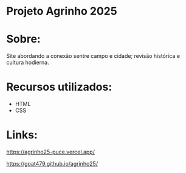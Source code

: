 # Projeto Agrinho 2025
# Sobre: 
Site abordando a conexão sentre campo e cidade; revisão histórica e cultura hodierna.

# Recursos utilizados:
- HTML
- CSS

# Links:
https://agrinho25-puce.vercel.app/

https://goat479.github.io/agrinho25/

